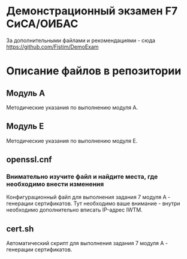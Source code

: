 # Демонстрационный экзамен F7 СиСА/ОИБАС

За дополнительными файлами и рекомендациями - сюда https://github.com/Fistim/DemoExam

# Описание файлов в репозитории
## Модуль А
Методические указания по выполнению модуля А. 

## Модуль Е
Методические указания по выполнению модуля Е.

## openssl.cnf
### Внимательно изучите файл и найдите места, где необходимо внести изменения
Конфигурационный файл для выполнения задания 7 модуля А - генерации сертификатов.
Тут необходимо ваше внимание - внутри необходимо дополнительно вписать IP-адрес IWTM.


## cert.sh
Автоматический скрипт для выполнения задания 7 модуля А - генерации сертификатов. 
